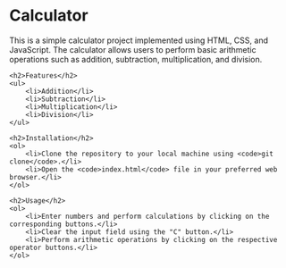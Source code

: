 # Calculator
<p>This is a simple calculator project implemented using HTML, CSS, and JavaScript. The calculator allows users to perform basic arithmetic operations such as addition, subtraction, multiplication, and division.</p>

    <h2>Features</h2>
    <ul>
        <li>Addition</li>
        <li>Subtraction</li>
        <li>Multiplication</li>
        <li>Division</li>
    </ul>

    <h2>Installation</h2>
    <ol>
        <li>Clone the repository to your local machine using <code>git clone</code>.</li>
        <li>Open the <code>index.html</code> file in your preferred web browser.</li>
    </ol>

    <h2>Usage</h2>
    <ol>
        <li>Enter numbers and perform calculations by clicking on the corresponding buttons.</li>
        <li>Clear the input field using the "C" button.</li>
        <li>Perform arithmetic operations by clicking on the respective operator buttons.</li>
    </ol>
